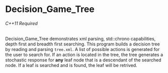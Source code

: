 # Decision_Game_Tree
###### C++11 Required ######

Decision_Game_Tree demonstrates xml parsing, std::chrono capabilities, depth first and breadth first searching.
This program builds a decision tree by reading and parsing `tree.xml`. A list of possible actions is generated for the user to search for. If an action is located in the tree, the tree generates a stochastic response for **any** leaf node that is a descendant of the searched node. If a leaf is searched and is found, the leaf will be retrived.
